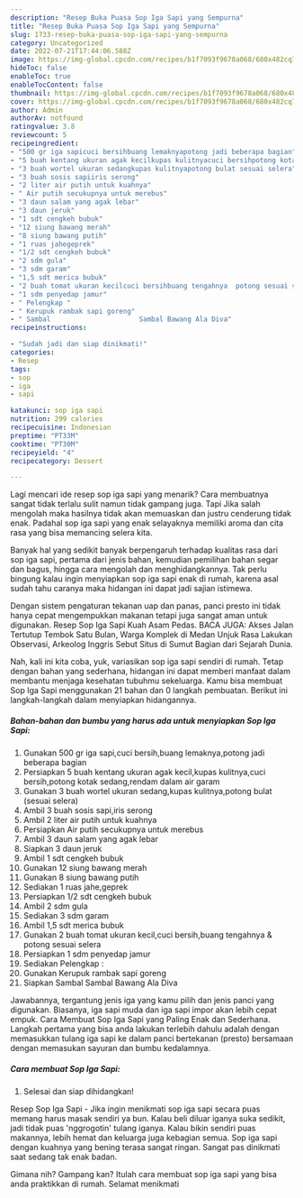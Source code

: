 ```yaml
---
description: "Resep Buka Puasa Sop Iga Sapi yang Sempurna"
title: "Resep Buka Puasa Sop Iga Sapi yang Sempurna"
slug: 1733-resep-buka-puasa-sop-iga-sapi-yang-sempurna
category: Uncategorized
date: 2022-07-21T17:44:06.588Z
image: https://img-global.cpcdn.com/recipes/b1f7093f9678a068/680x482cq70/sop-iga-sapi-foto-resep-utama.jpg
hideToc: false
enableToc: true
enableTocContent: false
thumbnail: https://img-global.cpcdn.com/recipes/b1f7093f9678a068/680x482cq70/sop-iga-sapi-foto-resep-utama.jpg
cover: https://img-global.cpcdn.com/recipes/b1f7093f9678a068/680x482cq70/sop-iga-sapi-foto-resep-utama.jpg
author: Admin
authorAv: notfound
ratingvalue: 3.8
reviewcount: 5
recipeingredient:
- "500 gr iga sapicuci bersihbuang lemaknyapotong jadi beberapa bagian"
- "5 buah kentang ukuran agak kecilkupas kulitnyacuci bersihpotong kotak sedangrendam dalam air garam"
- "3 buah wortel ukuran sedangkupas kulitnyapotong bulat sesuai selera"
- "3 buah sosis sapiiris serong"
- "2 liter air putih untuk kuahnya"
- " Air putih secukupnya untuk merebus"
- "3 daun salam yang agak lebar"
- "3 daun jeruk"
- "1 sdt cengkeh bubuk"
- "12 siung bawang merah"
- "8 siung bawang putih"
- "1 ruas jahegeprek"
- "1/2 sdt cengkeh bubuk"
- "2 sdm gula"
- "3 sdm garam"
- "1,5 sdt merica bubuk"
- "2 buah tomat ukuran kecilcuci bersihbuang tengahnya  potong sesuai selera"
- "1 sdm penyedap jamur"
- " Pelengkap "
- " Kerupuk rambak sapi goreng"
- " Sambal                      Sambal Bawang Ala Diva"
recipeinstructions:

- "Sudah jadi dan siap dinikmati!"
categories:
- Resep
tags:
- sop
- iga
- sapi

katakunci: sop iga sapi 
nutrition: 299 calories
recipecuisine: Indonesian
preptime: "PT33M"
cooktime: "PT30M"
recipeyield: "4"
recipecategory: Dessert

---
```



Lagi mencari ide resep sop iga sapi yang menarik? Cara membuatnya sangat tidak terlalu sulit namun tidak gampang juga. Tapi Jika salah mengolah maka hasilnya tidak akan memuaskan dan justru cenderung tidak enak. Padahal sop iga sapi yang enak selayaknya memiliki aroma dan cita rasa yang bisa memancing selera kita.


Banyak hal yang sedikit banyak berpengaruh terhadap kualitas rasa dari sop iga sapi, pertama dari jenis bahan, kemudian pemilihan bahan segar dan bagus, hingga cara mengolah dan menghidangkannya. Tak perlu bingung kalau ingin menyiapkan sop iga sapi enak di rumah, karena asal sudah tahu caranya maka hidangan ini dapat jadi sajian istimewa.

Dengan sistem pengaturan tekanan uap dan panas, panci presto ini tidak hanya cepat mengempukkan makanan tetapi juga sangat aman untuk digunakan. Resep Sop Iga Sapi Kuah Asam Pedas. BACA JUGA: Akses Jalan Tertutup Tembok Satu Bulan, Warga Komplek di Medan Unjuk Rasa Lakukan Observasi, Arkeolog Inggris Sebut Situs di Sumut Bagian dari Sejarah Dunia.


Nah, kali ini kita coba, yuk, variasikan sop iga sapi sendiri di rumah. Tetap dengan bahan yang sederhana, hidangan ini dapat memberi manfaat dalam membantu menjaga kesehatan tubuhmu sekeluarga. Kamu bisa membuat Sop Iga Sapi menggunakan 21 bahan dan 0 langkah pembuatan. Berikut ini langkah-langkah dalam menyiapkan hidangannya.

<!--inarticleads1-->

##### Bahan-bahan dan bumbu yang harus ada untuk menyiapkan Sop Iga Sapi:

1. Gunakan 500 gr iga sapi,cuci bersih,buang lemaknya,potong jadi beberapa bagian
1. Persiapkan 5 buah kentang ukuran agak kecil,kupas kulitnya,cuci bersih,potong kotak sedang,rendam dalam air garam
1. Gunakan 3 buah wortel ukuran sedang,kupas kulitnya,potong bulat (sesuai selera)
1. Ambil 3 buah sosis sapi,iris serong
1. Ambil 2 liter air putih untuk kuahnya
1. Persiapkan  Air putih secukupnya untuk merebus
1. Ambil 3 daun salam yang agak lebar
1. Siapkan 3 daun jeruk
1. Ambil 1 sdt cengkeh bubuk
1. Gunakan 12 siung bawang merah
1. Gunakan 8 siung bawang putih
1. Sediakan 1 ruas jahe,geprek
1. Persiapkan 1/2 sdt cengkeh bubuk
1. Ambil 2 sdm gula
1. Sediakan 3 sdm garam
1. Ambil 1,5 sdt merica bubuk
1. Gunakan 2 buah tomat ukuran kecil,cuci bersih,buang tengahnya &amp; potong sesuai selera
1. Persiapkan 1 sdm penyedap jamur
1. Sediakan  Pelengkap :
1. Gunakan  Kerupuk rambak sapi goreng
1. Siapkan  Sambal                      Sambal Bawang Ala Diva


Jawabannya, tergantung jenis iga yang kamu pilih dan jenis panci yang digunakan. Biasanya, iga sapi muda dan iga sapi impor akan lebih cepat empuk. Cara Membuat Sop Iga Sapi yang Paling Enak dan Sederhana. Langkah pertama yang bisa anda lakukan terlebih dahulu adalah dengan memasukkan tulang iga sapi ke dalam panci bertekanan (presto) bersamaan dengan memasukan sayuran dan bumbu kedalamnya. 

<!--inarticleads2-->

##### Cara membuat Sop Iga Sapi:


1. Selesai dan siap dihidangkan!

Resep Sop Iga Sapi - Jika ingin menikmati sop iga sapi secara puas memang harus masak sendiri ya bun. Kalau beli diluar iganya suka sedikit, jadi tidak puas &#39;nggrogotin&#39; tulang iganya. Kalau bikin sendiri puas makannya, lebih hemat dan keluarga juga kebagian semua. Sop iga sapi dengan kuahnya yang bening terasa sangat ringan. Sangat pas dinikmati saat sedang tak enak badan. 

Gimana nih? Gampang kan? Itulah cara membuat sop iga sapi yang bisa anda praktikkan di rumah. Selamat menikmati
